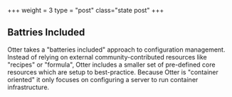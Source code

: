 +++
weight = 3
type = "post"
class="state post"
+++


## Battries Included

Otter takes a "batteries included" approach to configuration management. Instead of relying on external community-contributed resources like "recipes" or "formula", Otter
includes a smaller set of pre-defined core resources which are setup to best-practice. Because Otter is "container oriented" it only focuses on configuring 
a server to run container infrastructure.
